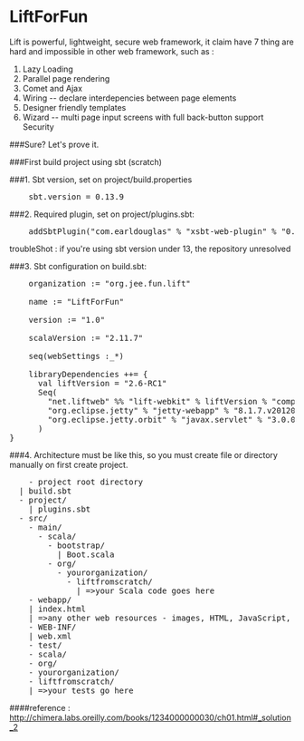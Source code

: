 # LiftForFun 
Lift is powerful, lightweight, secure web framework, it claim have 7 thing are hard and impossible in other web framework, such as :

1. Lazy Loading
2. Parallel page rendering
3. Comet and Ajax
4. Wiring -- declare interdepencies between page elements
5. Designer friendly templates
6. Wizard -- multi page input screens with full back-button support Security

###Sure? Let's prove it.

###First build project using sbt (scratch)

###1. Sbt version, set on project/build.properties
<pre>
    sbt.version = 0.13.9
</pre>

###2. Required plugin, set on project/plugins.sbt:
<pre>
    addSbtPlugin("com.earldouglas" % "xsbt-web-plugin" % "0.7.0")
</pre>
troubleShot : if you're using sbt version under 13, the repository unresolved

###3. Sbt configuration on build.sbt:
<pre>
    organization := "org.jee.fun.lift"

    name := "LiftForFun"

    version := "1.0"

    scalaVersion := "2.11.7"

    seq(webSettings :_*)

    libraryDependencies ++= {
      val liftVersion = "2.6-RC1"
      Seq(
        "net.liftweb" %% "lift-webkit" % liftVersion % "compile",
        "org.eclipse.jetty" % "jetty-webapp" % "8.1.7.v20120910"  % "container,test",
        "org.eclipse.jetty.orbit" % "javax.servlet" % "3.0.0.v201112011016" % "container,compile" artifacts Artifact("javax.servlet", "jar", "jar")
      )
}
</pre>

###4. Architecture must be like this, so you must create file or directory manually on first create project.
<pre>
    - project root directory
  | build.sbt
  - project/
    | plugins.sbt
  - src/
    - main/
      - scala/
        - bootstrap/
          | Boot.scala
        - org/
          - yourorganization/
            - liftfromscratch/
              | =>your Scala code goes here
    - webapp/
    | index.html
    | =>any other web resources - images, HTML, JavaScript, etc - go here
    - WEB-INF/
    | web.xml
    - test/
    - scala/
    - org/
    - yourorganization/
    - liftfromscratch/
    | =>your tests go here
</pre>

####reference : <a href="http://chimera.labs.oreilly.com/books/1234000000030/ch01.html#_solution_2">http://chimera.labs.oreilly.com/books/1234000000030/ch01.html#_solution_2</a>

